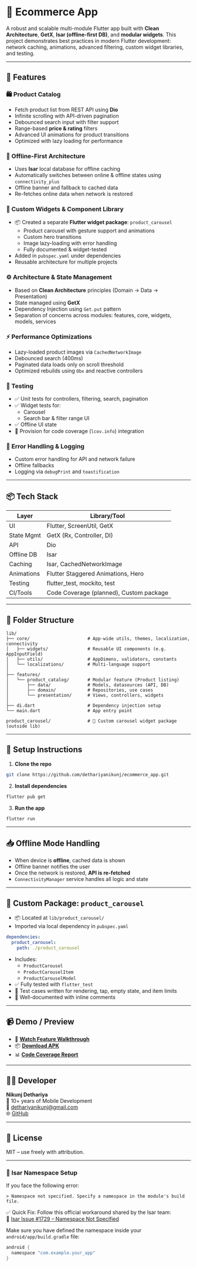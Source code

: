 # 🛒 Ecommerce App

A robust and scalable multi-module Flutter app built with **Clean Architecture**, **GetX**, **Isar (offline-first DB)**, and **modular widgets**. This project demonstrates best practices in modern Flutter development: network caching, animations, advanced filtering, custom widget libraries, and testing.

---

## 🚀 Features

### 🛍️ Product Catalog
- Fetch product list from REST API using **Dio**
- Infinite scrolling with API-driven pagination
- Debounced search input with filter support
- Range-based **price & rating** filters
- Advanced UI animations for product transitions
- Optimized with lazy loading for performance

### 📡 Offline-First Architecture
- Uses **Isar** local database for offline caching
- Automatically switches between online & offline states using `connectivity_plus`
- Offline banner and fallback to cached data
- Re-fetches online data when network is restored

### 🧩 Custom Widgets & Component Library
- 📦 Created a separate **Flutter widget package**: `product_carousel`
    - Product carousel with gesture support and animations
    - Custom hero transitions
    - Image lazy-loading with error handling
    - Fully documented & widget-tested
- Added in `pubspec.yaml` under dependencies
- Reusable architecture for multiple projects

### ⚙️ Architecture & State Management
- Based on **Clean Architecture** principles (Domain → Data → Presentation)
- State managed using **GetX**
- Dependency Injection using `Get.put` pattern
- Separation of concerns across modules: features, core, widgets, models, services

### ⚡ Performance Optimizations
- Lazy-loaded product images via `CachedNetworkImage`
- Debounced search (400ms)
- Paginated data loads only on scroll threshold
- Optimized rebuilds using `Obx` and reactive controllers

### 🧪 Testing
- ✅ Unit tests for controllers, filtering, search, pagination
- ✅ Widget tests for:
    - Carousel
    - Search bar & filter range UI
- ✅ Offline UI state
- 🧪 Provision for code coverage (`lcov.info`) integration

### 🧯 Error Handling & Logging
- Custom error handling for API and network failure
- Offline fallbacks
- Logging via `debugPrint` and `toastification`

---

## 📦 Tech Stack

| Layer        | Library/Tool                            |
|--------------|-----------------------------------------|
| UI           | Flutter, ScreenUtil, GetX               |
| State Mgmt   | GetX (Rx, Controller, DI)               |
| API          | Dio                                     |
| Offline DB   | Isar                                    |
| Caching      | Isar, CachedNetworkImage                |
| Animations   | Flutter Staggered Animations, Hero      |
| Testing      | flutter_test, mockito, test             |
| CI/Tools     | Code Coverage (planned), Custom package |

---

## 📂 Folder Structure

``` 
lib/
├── core/                      # App-wide utils, themes, localization, connectivity
│   ├── widgets/               # Reusable UI components (e.g. AppInputField)
│   ├── utils/                 # AppDimens, validators, constants
│   └── localizations/         # Multi-language support
│
├── features/                 
│   └── product_catalog/       # Modular feature (Product listing)
│       ├── data/              # Models, datasources (API, DB)
│       ├── domain/            # Repositories, use cases
│       └── presentation/      # Views, controllers, widgets
│
├── di.dart                    # Dependency injection setup
└── main.dart                  # App entry point

product_carousel/              # 🔌 Custom carousel widget package (outside lib)
```

---

## 🔧 Setup Instructions

1. **Clone the repo**
```bash
git clone https://github.com/dethariyanikunj/ecommerce_app.git
```

2. **Install dependencies**
```bash
flutter pub get
```

3. **Run the app**
```bash
flutter run
```

---

## 📥 Offline Mode Handling

- When device is **offline**, cached data is shown
- Offline banner notifies the user
- Once the network is restored, **API is re-fetched**
- `ConnectivityManager` service handles all logic and state

---

## 🔗 Custom Package: `product_carousel`

- 📦 Located at `lib/product_carousel/`
- Imported via local dependency in `pubspec.yaml`
```yaml
dependencies:
  product_carousel:
    path: ./product_carousel
```

- Includes:
    - `ProductCarousel`
    - `ProductCarouselItem`
    - `ProductCarouselModel`
- ✅ Fully tested with `flutter_test`
- 🧪 Test cases written for rendering, tap, empty state, and item limits
- 📝 Well-documented with inline comments

---

## 📹 Demo / Preview

- 🔗 **[Watch Feature Walkthrough](https://drive.google.com/file/d/your_demo_link_here/view)**
- 📦 **[Download APK](https://example.com/apk/ecommerce-latest.apk)**
- 📊 **[Code Coverage Report](https://example.com/coverage/index.html)**

---

## 🧑‍💻 Developer

**Nikunj Dethariya**  
🔧 10+ years of Mobile Development  
📧 [dethariyanikunj@gmail.com](mailto:dethariyanikunj@gmail.com)  
🌐 [GitHub](https://github.com/dethariyanikunj)

---

## 📄 License

MIT – use freely with attribution.

---

### 🧩 Isar Namespace Setup

If you face the following error:

```
> Namespace not specified. Specify a namespace in the module's build file.
```

✅ Quick Fix: Follow this official workaround shared by the Isar team:  
🔗 [Isar Issue #1729 – Namespace Not Specified](https://github.com/isar/isar/issues/1729#issuecomment-3013073444)

Make sure you have defined the namespace inside your `android/app/build.gradle` file:

```groovy
android {
  namespace "com.example.your_app"
}
```
